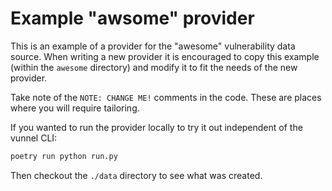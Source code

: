 # Example "awsome" provider

This is an example of a provider for the "awesome" vulnerability data source. When writing a new provider it is
encouraged to copy this example (within the `awesome` directory) and modify it to fit the needs of the new provider.

Take note of the `NOTE: CHANGE ME!` comments in the code. These are places where you will require tailoring.

If you wanted to run the provider locally to try it out independent of the vunnel CLI:

```bash
poetry run python run.py
```

Then checkout the `./data` directory to see what was created.
